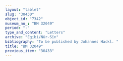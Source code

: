 ```yaml
---
layout: "tablet"
slug: "30430"
object_id: "7342"
museum_no_: "BM 32049"
period: "-"
type_and_content: "Letters"
archive: "Egibi/Nūr-Sîn"
bibliography: "To be published by Johannes Hackl. "
title: "BM 32049"
previous_item: "30433"
---
```

